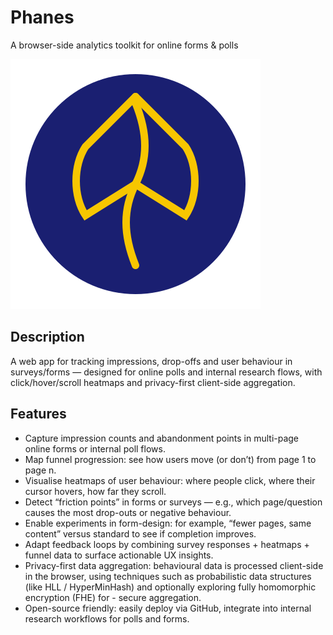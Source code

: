 # Phanes

A browser-side analytics toolkit for online forms & polls

![Phanes Logo](./logo.svg)

## Description

A web app for tracking impressions, drop-offs and user behaviour in surveys/forms — designed for online polls and internal research flows, with click/hover/scroll heatmaps and privacy-first client-side aggregation.

## Features

- Capture impression counts and abandonment points in multi-page online forms or internal poll flows.
- Map funnel progression: see how users move (or don’t) from page 1 to page n.
- Visualise heatmaps of user behaviour: where people click, where their cursor hovers, how far they scroll.
- Detect “friction points” in forms or surveys — e.g., which page/question causes the most drop-outs or negative behaviour.
- Enable experiments in form-design: for example, “fewer pages, same content” versus standard to see if completion improves.
- Adapt feedback loops by combining survey responses + heatmaps + funnel data to surface actionable UX insights.
- Privacy-first data aggregation: behavioural data is processed client-side in the browser, using techniques such as probabilistic data structures (like HLL / HyperMinHash) and optionally exploring fully homomorphic encryption (FHE) for - secure aggregation.
- Open-source friendly: easily deploy via GitHub, integrate into internal research workflows for polls and forms.
